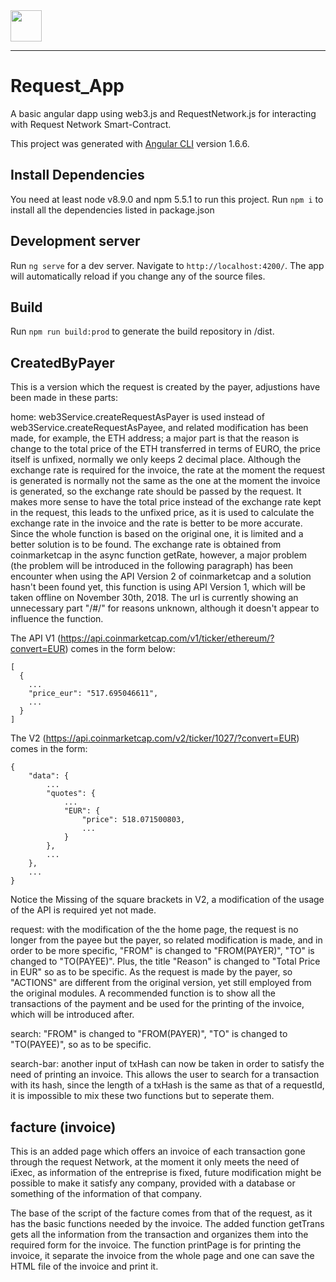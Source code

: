 <img src="https://request.network/assets/img/request-logo.png" width="50px" >

---
# Request_App

A basic angular dapp using web3.js and RequestNetwork.js for interacting with Request Network Smart-Contract.

This project was generated with [Angular CLI](https://github.com/angular/angular-cli) version 1.6.6.

## Install Dependencies

You need at least node v8.9.0 and npm 5.5.1 to run this project. Run `npm i` to install all the dependencies listed in package.json

## Development server

Run `ng serve` for a dev server. Navigate to `http://localhost:4200/`. The app will automatically reload if you change any of the source files.

## Build

Run `npm run build:prod` to generate the build repository in /dist.


## CreatedByPayer

This is a version which the request is created by the payer, adjustions have been made in these parts:

home: web3Service.createRequestAsPayer is used instead of web3Service.createRequestAsPayee, and related modification has been made, for example, the ETH address; a major part is that the reason is change to the total price of the ETH transferred in terms of EURO, the price itself is unfixed, normally we only keeps 2 decimal place. Although the exchange rate is required for the invoice, the rate at the moment the request is generated is normally not the same as the one at the moment the invoice is generated, so the exchange rate should be passed by the request. It makes more sense to have the total price instead of the exchange rate kept in the request, this leads to the unfixed price, as it is used to calculate the exchange rate in the invoice and the rate is better to be more accurate. Since the whole function is based on the original one, it is limited and a better solution is to be found. The exchange rate is obtained from coinmarketcap in the async function getRate, however, a major problem (the problem will be introduced in the following paragraph) has been encounter when using the API Version 2 of coinmarketcap and a solution hasn't been found yet, this function is using API Version 1, which will be taken offline on November 30th, 2018. The url is currently showing an unnecessary part "/#/" for reasons unknown, although it doesn't appear to influence the function.

The API V1 (https://api.coinmarketcap.com/v1/ticker/ethereum/?convert=EUR) comes in the form below:

```
[
  {
    ...
    "price_eur": "517.695046611",
    ...
  }
]
```

The V2 (https://api.coinmarketcap.com/v2/ticker/1027/?convert=EUR) comes in the form:

```
{
    "data": {
        ...
        "quotes": {
            ...
            "EUR": {
                "price": 518.071500803,
                ...
            }
        },
        ...
    },
    ...
}
```

Notice the Missing of the square brackets in V2, a modification of the usage of the API is required yet not made.

request: with the modification of the the home page, the request is no longer from the payee but the payer, so related modification is made, and in order to be more specific, "FROM" is changed to "FROM(PAYER)", "TO" is changed to "TO(PAYEE)". Plus, the title "Reason" is changed to "Total Price in EUR" so as to be specific. As the request is made by the payer, so "ACTIONS" are different from the original version, yet still employed from the original modules. A recommended function is to show all the transactions of the payment and be used for the printing of the invoice, which will be introduced after.

search: "FROM" is changed to "FROM(PAYER)", "TO" is changed to "TO(PAYEE)", so as to be specific.

search-bar: another input of txHash can now be taken in order to satisfy the need of printing an invoice. This allows the user to search for a transaction with its hash, since the length of a txHash is the same as that of a requestId, it is impossible to mix these two functions but to seperate them.

## facture (invoice)

This is an added page which offers an invoice of each transaction gone through the request Network, at the moment it only meets the need of iExec, as information of the entreprise is fixed, future modification might be possible to make it satisfy any company, provided with a database or something of the information of that company.

The base of the script of the facture comes from that of the request, as it has the basic functions needed by the invoice. The added function getTrans gets all the information from the transaction and organizes them into the required form for the invoice. The function printPage is for printing the invoice, it separate the invoice from the whole page and one can save the HTML file of the invoice and print it.
